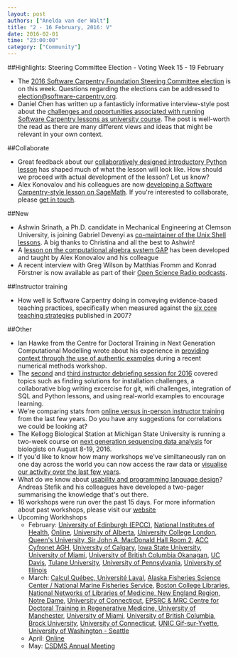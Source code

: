 ```yaml
---
layout: post
authors: ["Anelda van der Walt"]
title: "2 - 16 February, 2016: V"
date: 2016-02-01
time: "23:00:00"
category: ["Community"]
---
```


##Highlights: Steering Committee Election - Voting Week 15 - 19 February
* The [2016 Software Carpentry Foundation Steering Committee election]({{page.baseurl}}/blog/2016/01/election-candidates.html) is on this week. Questions regarding the elections can be addressed to <election@software-carpentry.org>. 
* Daniel Chen has written up a fantasticly informative interview-style post about the [challenges and opportunities associated with running Software Carpentry lessons as university course]({{page.baseurl}}/blog/2016/02/swc-as-a-university-course.html). The post is well-worth the read as there are many different views and ideas that might be relevant in your own context.

##Collaborate
* Great feedback about our [collaboratively designed introductory Python lesson]({{page.baseurl}}/blog/2016/02/designing-lessons-collaboratively.html) has shaped much of what the lesson will look like. How should we proceed with actual development of the lesson? Let us know?
*  Alex Konovalov and his colleagues are now [developing a Software Carpentry-style lesson on SageMath]({{page.baseurl}}/blog/2016/02/new-lesson-on-gap.html). If you're interested to collaborate, please [get in touch](https://github.com/alex-konovalov/sage-lesson/issues/1).

##New
* Ashwin Srinath, a Ph.D. candidate in Mechanical Engineering at Clemson University, is joining Gabriel Devenyi as [co-maintainer of the Unix Shell lessons]({{page.baseurl}}/blog/2016/02/new-shell-maintainer.html). A big thanks to Christina and all the best to Ashwin! 
* A [lesson on the computational algebra system GAP]({{page.baseurl}}/blog/2016/02/new-lesson-on-gap.html) has been developed and taught by Alex Konovalov and his colleague
* A recent interview with Greg Wilson by Matthias Fromm and Konrad Förstner is now available as part of their [Open Science Radio podcasts]({{page.baseurl}}/blog/2016/02/open-science-radio-podcast.html).


##Instructor training
* How well is Software Carpentry doing in conveying evidence-based teaching practices, specifically when measured against the [six core teaching strategies]({{page.baseurl}}/blog/2016/02/long-way.html) published in 2007? 

##Other
* Ian Hawke from the Centre for Doctoral Training in Next Generation Computational Modelling wrote about his experience in [providing context through the use of authentic examples]({{page.baseurl}}/blog/2016/02/context-numerical-methods.html) during a recent numerical methods workshop. 
* The [second]({{/blog/2016/02/instructor-debriefing-round-02.html}}) and [third instructor debriefing session for 2016]({{page.baseurl}}/blog/2016/02/instructor-debriefing-round-03.html) covered topics such as finding solutions for installation challenges, a collaborative blog writing excercise for git, wifi challenges, integration of SQL and Python lessons, and using real-world examples to encourage learning.
* We're comparing stats from [online versus in-person instructor training]({{page.baseurl}}/blog/2016/02/correlations.html) from the last few years. Do you have any suggestions for correlations we could be looking at?
* The Kellogg Biological Station at Michigan State University is running a two-week course on [next generation sequencing data analysis]({{page.baseurl}}/blog/2016/02/ngs-course-2016.html) for biologists on August 8-19, 2016. 
* If you'd like to know how many workshops we've similtaneously ran on one day across the world you can now access the raw data or [visualise our activity over the last few years]({{page.baseurl}}/blog/2016/02/active-workshops.html).
* What do we know about [usability and programming language design]({{page.baseurl}}/blog/2016/02/two-pages-of-evidence.html)? Andreas Stefik and his colleagues have developed a two-pager summarising the knowledge that's out there.
* 16 workshops were run over the past 15 days. For more information about past workshops, please visit our [website]({{page.baseurl}}/workshops/past/) 
* Upcoming Workhshops
  * February:
    [University of Edinburgh (EPCC)](https://hpcarcher.github.io/2016-02-16-EPCC/),
    [National Institutes of Health](https://joshwaterfall.github.io/2016-02-16-NIH/),
    [Online](https://swcarpentry.github.io/2016-02-16-training-online/),
    [University of Alberta](https://computecanada.github.io/2016-02-16-ualberta/),
    [University College London](https://ucl-rits.github.io/2016-02-17-UCL_software_carpentry/),
    [Queen's University, Sir John A. MacDonald Hall Room 2](https://haschmi.github.io/2016-02-17-queens/),
    [ACC Cyfronet AGH](http://www.cyfronet.krakow.pl/aktualnosci/15686,3,komunikat,warsztaty_software_carpentry.html),
    [University of Calgary](https://computecanada.github.io/2016-02-18-ucalgary/),
    [Iowa State University](https://qingpeng.github.io/2016-02-22-isu/),
    [University of Miami](http://mattdickenson.com/2016-02-22-university-of-miami/),
    [University of British Columbia Okanagan](https://computecanada.github.io/2016-02-22-ubco/),
    [UC Davis](https://swcarpentry.github.io/2016-02-22-training-ucdavis/),
    [Tulane University](https://hnakhoul.github.io/2016-02-22-tulane/),
    [University of Pennsylvania](https://maneesha.github.io/2016-02-22-upenn/),
    [University of Illinois](https://uiuc-cse.github.io/2016-02-25-NCSA/)
  * March:
    [Calcul Québec, Université Laval](https://computecanada.github.io/2016-03-01-Universite-Laval/),
    [Alaska Fisheries Science Center / National Marine Fisheries Service](https://rachelss.github.io/2016-03-02-NMFS-Seattle/),
    [Boston College Libraries, National Networks of Libraries of Medicine, New England Region](https://iglpdc.github.io/2016-03-07-bc/),
    [Notre Dame](https://fmichonneau.github.io/2016-03-07-notre-dame/),
    [University of Connecticut](https://jrherr.github.io/2016-03-07-uconn/),
    [EPSRC & MRC Centre for Doctoral Training in Regenerative Medicine, University of Manchester](https://softwaresaved.github.io/2016-03-10-CDT-reg-medicine/),
    [University of Miami](https://mkcor.github.io/2016-03-14-university-of-miami/),
    [University of British Columbia](https://computecanada.github.io/2016-03-12-ubc/),
    [Brock University](https://computecanada.github.io/2016-03-19-brocku/),
    [University of Connecticut](https://butterflyology.github.io/2016-03-21-UConn/),
    [UNIC Gif-sur-Yvette](https://paris-swc.github.io/2016-03-29-gif-sur-yvette/),
    [University of Washington - Seattle](http://uwescience.github.io/2016-03-31-uw/)
  * April:
    [Online](https://swcarpentry.github.io/2016-04-13-training-online/)
  * May:
    [CSDMS Annual Meeting](https://mperignon.github.io/2016-05-16-csdms/)
